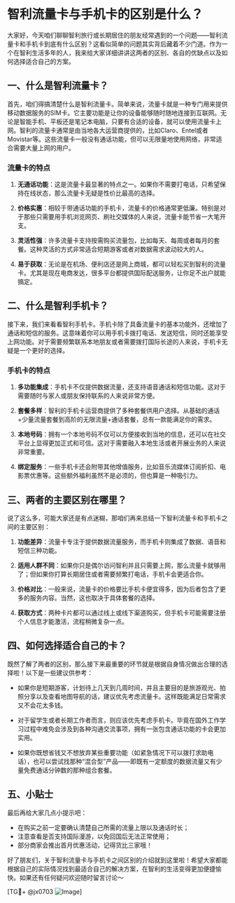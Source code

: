 # 智利流量卡与手机卡的区别是什么？

大家好，今天咱们聊聊智利旅行或长期居住的朋友经常遇到的一个问题——智利流量卡和手机卡到底有什么区别？这看似简单的问题其实背后藏着不少门道。作为一个在智利生活多年的人，我来给大家详细讲讲这两者的区别、各自的优缺点以及如何选择适合自己的方案。

## 一、什么是智利流量卡？

首先，咱们得搞清楚什么是智利流量卡。简单来说，流量卡就是一种专门用来提供移动数据服务的SIM卡。它主要功能是让你的设备能够随时随地连接到互联网。无论是智能手机、平板还是笔记本电脑，只要有合适的设备，就可以使用流量卡上网。智利的流量卡通常是由当地各大运营商提供的，比如Claro、Entel或者Movistar等。这些流量卡一般没有通话功能，但可以无限量地使用网络，非常适合需要大量上网的用户。

### 流量卡的特点

1. **无通话功能**：这是流量卡最显著的特点之一。如果你不需要打电话，只希望保持在线状态，那么流量卡无疑是性价比最高的选择。
   
2. **价格实惠**：相较于带通话功能的手机卡，流量卡的价格通常更低廉。特别是对于那些只需要用手机浏览网页、刷社交媒体的人来说，流量卡能节省一大笔开支。

3. **灵活性强**：许多流量卡支持按需购买流量包，比如每天、每周或者每月的套餐。这种灵活的方式非常适合短期游客或者对数据需求波动较大的人。

4. **易于获取**：无论是在机场、便利店还是网上商城，都可以轻松买到智利的流量卡。尤其是现在电商发达，很多平台都提供国际配送服务，让你足不出户就能搞定。

## 二、什么是智利手机卡？

接下来，我们来看看智利手机卡。手机卡除了具备流量卡的基本功能外，还增加了通话和短信的服务。这意味着你可以用手机卡拨打电话、发送短信，同时还能享受上网功能。对于需要频繁联系本地朋友或者需要拨打国际长途的人来说，手机卡无疑是一个更好的选择。

### 手机卡的特点

1. **多功能集成**：手机卡不仅提供数据流量，还支持语音通话和短信功能。这对于需要随时与家人或朋友保持联系的人来说非常方便。

2. **套餐多样**：智利的手机卡运营商提供了多种套餐供用户选择。从基础的通话+少量流量套餐到高阶的无限流量+通话套餐，总有一款能满足你的需求。

3. **本地号码**：拥有一个本地号码不仅可以方便接收到当地的信息，还可以在社交平台上显得更加正式和可信。这对于需要融入本地生活或者开展业务的人来说非常重要。

4. **绑定服务**：一些手机卡还会附带其他增值服务，比如音乐流媒体订阅折扣、电影票优惠等。这些额外福利虽然不是必须的，但也算是一种吸引力。

## 三、两者的主要区别在哪里？

说了这么多，可能大家还是有点迷糊，那咱们再来总结一下智利流量卡和手机卡之间的主要区别：

1. **功能差异**：流量卡专注于提供数据流量服务，而手机卡则集成了数据、语音和短信三种功能。

2. **适用人群不同**：如果你只是偶尔访问智利并且只需要上网，那么流量卡就够用了；但如果你打算长期居住或者需要频繁打电话，手机卡会更适合你。

3. **价格对比**：一般来说，流量卡的价格要比手机卡便宜得多，因为后者包含了更多的服务内容。当然，这也取决于具体套餐的选择。

4. **获取方式**：两种卡片都可以通过线上或线下渠道购买，但手机卡可能需要注册个人信息才能激活，流程稍微复杂一点。

## 四、如何选择适合自己的卡？

既然了解了两者的区别，那么接下来最重要的环节就是根据自身情况做出合理的选择啦！以下是一些建议供参考：

- 如果你是短期游客，计划待上几天到几周时间，并且主要目的是旅游观光、拍照分享以及查看地图导航的话，建议优先考虑流量卡。这样既能满足日常需求又不会花太多钱。
  
- 对于留学生或者长期工作者而言，则应该优先考虑手机卡。毕竟在国外工作学习过程中难免会涉及到各种沟通交流事项，拥有一张包含通话功能的卡会更加实用。

- 如果你既想省钱又不想放弃某些重要功能（如紧急情况下可以拨打求助电话），也可以尝试找那种“混合型”产品——即既有一定额度的数据流量又有少量免费通话分钟数的那种组合套餐。

## 五、小贴士

最后再给大家几点小提示吧：
- 在购买之前一定要确认清楚自己所需的流量上限以及通话时长；
- 注意查看是否支持国际漫游，以免回国后无法正常使用；
- 部分商家会推出首月优惠活动，记得货比三家哦！

好了朋友们，关于智利流量卡与手机卡之间区别的介绍就到这里啦！希望大家都能根据自己的实际情况找到最适合自己的解决方案，在智利的生活变得更加便捷愉快。如果还有任何疑问欢迎随时留言讨论～

[TG💪+ @jx0703 ![Image](https://github.com/user-attachments/assets/dbca1d08-cadb-493c-b0ec-ad6f7a83f270)]